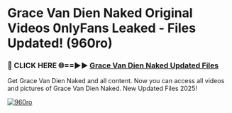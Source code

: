 # Grace Van Dien Naked Original Videos 0nlyFans Leaked - Files Updated! (960ro)

<h3>🔴 CLICK HERE 🌐==►► <a href="https://tinyurl.com/yckcrads" rel="nofollow">Grace Van Dien Naked Updated Files</a></h3>

Get Grace Van Dien Naked and all content. Now you can access all videos and pictures of Grace Van Dien Naked. New Updated Files 2025!

[![960ro](https://i.imgur.com/hpKpOFt.gif)](https://tinyurl.com/yckcrads)

